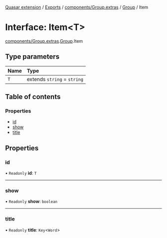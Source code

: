 [Quasar extension](../index.md) / [Exports](../modules.md) / [components/Group.extras](../modules/components_Group_extras.md) / [Group](../modules/components_Group_extras.Group.md) / Item

# Interface: Item<T\>

[components/Group.extras](../modules/components_Group_extras.md).[Group](../modules/components_Group_extras.Group.md).Item

## Type parameters

| Name | Type |
| :------ | :------ |
| `T` | extends `string` = `string` |

## Table of contents

### Properties

- [id](components_Group_extras.Group.Item.md#id)
- [show](components_Group_extras.Group.Item.md#show)
- [title](components_Group_extras.Group.Item.md#title)

## Properties

### id

• `Readonly` **id**: `T`

___

### show

• `Readonly` **show**: `boolean`

___

### title

• `Readonly` **title**: `Key`<`Word`\>
